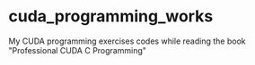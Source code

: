 # cuda_programming_works
My CUDA programming exercises codes while reading the book "Professional CUDA C Programming"
